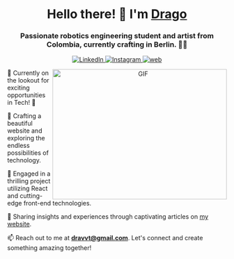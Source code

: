 <h1 align="center">Hello there! 👋 I'm <a href="https://github.com/dragon90o/" target="_blank">Drago</a></h1>
<h3 align="center">Passionate robotics engineering student and artist from Colombia, currently crafting in Berlin. 🎨🤖</h3>

<p align="center">
  <a href="https://www.linkedin.com/in/drago-herrera-cova-14a25124a/" target="_blank">
    <img src="https://img.shields.io/badge/Connect%20on%20LinkedIn-%230077B5.svg?&style=flat-square&logo=linkedin&logoColor=white" alt="LinkedIn">
  </a>
  <a href="https://www.instagram.com/dravvt_tech/" target="_blank">
    <img src="https://img.shields.io/badge/Follow%20on%20Instagram-%23E4405F.svg?&style=flat-square&logo=instagram&logoColor=white" alt="Instagram">
  </a>
  <a href="https://www.dravvt.com/" target="_blank">
    <img src="https://img.shields.io/badge/Visit%20My%20Website-black" alt="web">
  </a>
</p>

<p align="center">
  <img align="right" height="300" width="400" alt="GIF" src="https://media.giphy.com/media/qgQUggAC3Pfv687qPC/giphy.gif">
</p>

🔭 Currently on the lookout for exciting opportunities in Tech! 🚀

🧠 Crafting a beautiful website and exploring the endless possibilities of technology.

🌱 Engaged in a thrilling project utilizing React and cutting-edge front-end technologies.

📝 Sharing insights and experiences through captivating articles on [my website](https://dravvt.com).

📫 Reach out to me at **dravvt@gmail.com**. Let's connect and create something amazing together!
